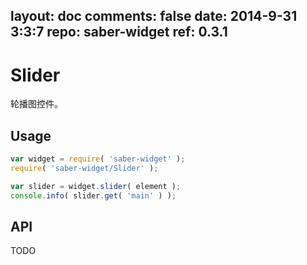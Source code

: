 layout: doc
comments: false
date: 2014-9-31 3:3:7
repo: saber-widget
ref: 0.3.1
---

# Slider

轮播图控件。


## Usage

``` javascript
var widget = require( 'saber-widget' );
require( 'saber-widget/Slider' );

var slider = widget.slider( element );
console.info( slider.get( 'main' ) );
```

## API

TODO

